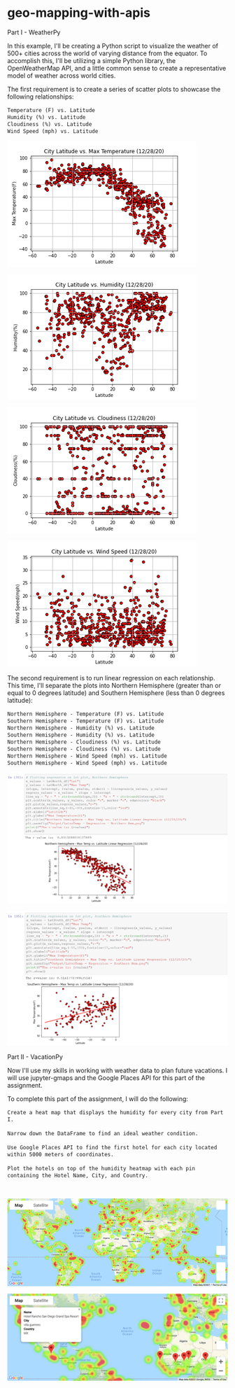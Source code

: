 # geo-mapping-with-apis

Part I - WeatherPy

In this example, I'll be creating a Python script to visualize the weather of 500+ cities across the world of varying distance from the equator. To accomplish this, I'll be utilizing a simple Python library, the OpenWeatherMap API, and a little common sense to create a representative model of weather across world cities.

The first requirement is to create a series of scatter plots to showcase the following relationships:

    Temperature (F) vs. Latitude
    Humidity (%) vs. Latitude
    Cloudiness (%) vs. Latitude
    Wind Speed (mph) vs. Latitude

![Temp vs Lat](WeatherPy/Output-WeatherPy/LatvsTemp.png)

![Humidity vs Lat](WeatherPy/Output-WeatherPy/LatvsHumidity.png)

![Cloudiness vs Lat](WeatherPy/Output-WeatherPy/LatvsCloudiness.png)

![WindSpeed vs Lat](WeatherPy/Output-WeatherPy/LatvsWindSpeed.png)



The second requirement is to run linear regression on each relationship. This time, I'll separate the plots into Northern Hemisphere (greater than or equal to 0 degrees latitude) and Southern Hemisphere (less than 0 degrees latitude):

    Northern Hemisphere - Temperature (F) vs. Latitude
    Southern Hemisphere - Temperature (F) vs. Latitude
    Northern Hemisphere - Humidity (%) vs. Latitude
    Southern Hemisphere - Humidity (%) vs. Latitude
    Northern Hemisphere - Cloudiness (%) vs. Latitude
    Southern Hemisphere - Cloudiness (%) vs. Latitude
    Northern Hemisphere - Wind Speed (mph) vs. Latitude
    Southern Hemisphere - Wind Speed (mph) vs. Latitude

![Temp vs Lat Regression NH](WeatherPy/Output-WeatherPy/TempvsLatRegressionNH.png)

![Temp vs Lat Regression SH](WeatherPy/Output-WeatherPy/TempvsLatRegressionSH.png)



Part II - VacationPy

Now I'll use my skills in working with weather data to plan future vacations. I will use jupyter-gmaps and the Google Places API for this part of the assignment.


To complete this part of the assignment, I will do the following:

    Create a heat map that displays the humidity for every city from Part I.
    
    Narrow down the DataFrame to find an ideal weather condition.
    
    Use Google Places API to find the first hotel for each city located within 5000 meters of coordinates.
    
    Plot the hotels on top of the humidity heatmap with each pin containing the Hotel Name, City, and Country.


​    

![Heat Map](VacationPy/Output-VacationPy/HeatmapAllCities.png)



![Heat Map with Markers](VacationPy/Output-VacationPy/HeatmapFinalwithMarkers.jpg)